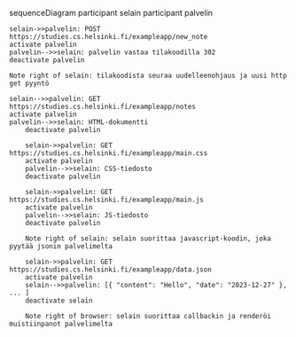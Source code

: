 sequenceDiagram
	participant selain
	participant palvelin
	
	selain->>palvelin: POST https://studies.cs.helsinki.fi/exampleapp/new_note
	activate palvelin
	palvelin-->>selain: palvelin vastaa tilakoodilla 302
	deactivate palvelin
	
	Note right of selain: tilakoodista seuraa uudelleenohjaus ja uusi http get pyyntö
	
	selain-->>palvelin: GET https://studies.cs.helsinki.fi/exampleapp/notes
	activate palvelin
  	palvelin-->>selain: HTML-dokumentti
    	deactivate palvelin
    
    	selain->>palvelin: GET https://studies.cs.helsinki.fi/exampleapp/main.css
    	activate palvelin
    	palvelin-->>selain: CSS-tiedosto
    	deactivate palvelin
    
    	selain->>palvelin: GET https://studies.cs.helsinki.fi/exampleapp/main.js
    	activate palvelin
    	palvelin-->>selain: JS-tiedosto
    	deactivate palvelin
    
    	Note right of selain: selain suorittaa javascript-koodin, joka pyytää jsonin palvelimelta
    
    	selain->>palvelin: GET https://studies.cs.helsinki.fi/exampleapp/data.json
    	activate palvelin
    	selain-->>palvelin: [{ "content": "Hello", "date": "2023-12-27" }, ... ]
    	deactivate selain

    	Note right of browser: selain suorittaa callbackin ja renderöi muistiinpanot palvelimelta
